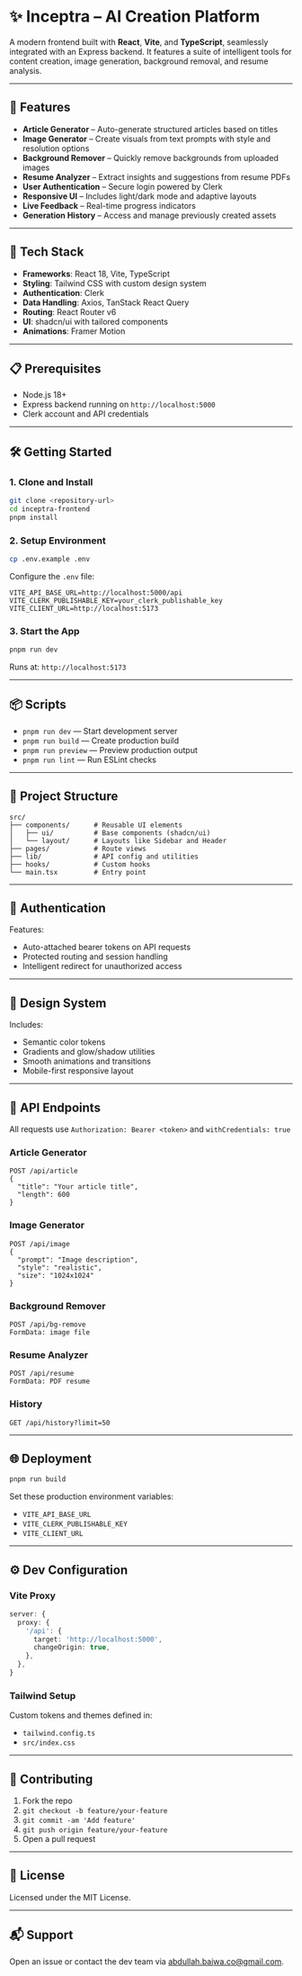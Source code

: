 # ✨ Inceptra – AI Creation Platform

A modern frontend built with **React**, **Vite**, and **TypeScript**, seamlessly integrated with an Express backend. It features a suite of intelligent tools for content creation, image generation, background removal, and resume analysis.

---

## 🚀 Features

- **Article Generator** – Auto-generate structured articles based on titles
- **Image Generator** – Create visuals from text prompts with style and resolution options
- **Background Remover** – Quickly remove backgrounds from uploaded images
- **Resume Analyzer** – Extract insights and suggestions from resume PDFs
- **User Authentication** – Secure login powered by Clerk
- **Responsive UI** – Includes light/dark mode and adaptive layouts
- **Live Feedback** – Real-time progress indicators
- **Generation History** – Access and manage previously created assets

---

## 🔧 Tech Stack

- **Frameworks**: React 18, Vite, TypeScript
- **Styling**: Tailwind CSS with custom design system
- **Authentication**: Clerk
- **Data Handling**: Axios, TanStack React Query
- **Routing**: React Router v6
- **UI**: shadcn/ui with tailored components
- **Animations**: Framer Motion

---

## 📋 Prerequisites

- Node.js 18+
- Express backend running on `http://localhost:5000`
- Clerk account and API credentials

---

## 🛠️ Getting Started

### 1. Clone and Install

```bash
git clone <repository-url>
cd inceptra-frontend
pnpm install
```

### 2. Setup Environment

```bash
cp .env.example .env
```

Configure the `.env` file:

```env
VITE_API_BASE_URL=http://localhost:5000/api
VITE_CLERK_PUBLISHABLE_KEY=your_clerk_publishable_key
VITE_CLIENT_URL=http://localhost:5173
```

### 3. Start the App

```bash
pnpm run dev
```

Runs at: `http://localhost:5173`

---

## 📦 Scripts

- `pnpm run dev` — Start development server
- `pnpm run build` — Create production build
- `pnpm run preview` — Preview production output
- `pnpm run lint` — Run ESLint checks

---

## 🧱 Project Structure

```text
src/
├── components/      # Reusable UI elements
│   ├── ui/          # Base components (shadcn/ui)
│   └── layout/      # Layouts like Sidebar and Header
├── pages/           # Route views
├── lib/             # API config and utilities
├── hooks/           # Custom hooks
└── main.tsx         # Entry point
```

---

## 🔐 Authentication

Features:
- Auto-attached bearer tokens on API requests
- Protected routing and session handling
- Intelligent redirect for unauthorized access

---

## 🎨 Design System

Includes:
- Semantic color tokens
- Gradients and glow/shadow utilities
- Smooth animations and transitions
- Mobile-first responsive layout

---

## 📡 API Endpoints

All requests use `Authorization: Bearer <token>` and `withCredentials: true`

### Article Generator
```http
POST /api/article
{
  "title": "Your article title",
  "length": 600
}
```

### Image Generator
```http
POST /api/image
{
  "prompt": "Image description",
  "style": "realistic",
  "size": "1024x1024"
}
```

### Background Remover
```http
POST /api/bg-remove
FormData: image file
```

### Resume Analyzer
```http
POST /api/resume
FormData: PDF resume
```

### History
```http
GET /api/history?limit=50
```

---

## 🌐 Deployment

```bash
pnpm run build
```

Set these production environment variables:

- `VITE_API_BASE_URL`
- `VITE_CLERK_PUBLISHABLE_KEY`
- `VITE_CLIENT_URL`

---

## ⚙️ Dev Configuration

### Vite Proxy

```ts
server: {
  proxy: {
    '/api': {
      target: 'http://localhost:5000',
      changeOrigin: true,
    },
  },
}
```

### Tailwind Setup

Custom tokens and themes defined in:
- `tailwind.config.ts`
- `src/index.css`

---

## 🤝 Contributing

1. Fork the repo
2. `git checkout -b feature/your-feature`
3. `git commit -am 'Add feature'`
4. `git push origin feature/your-feature`
5. Open a pull request

---

## 📝 License

Licensed under the MIT License.

---

## 📬 Support

Open an issue or contact the dev team via abdullah.bajwa.co@gmail.com.
